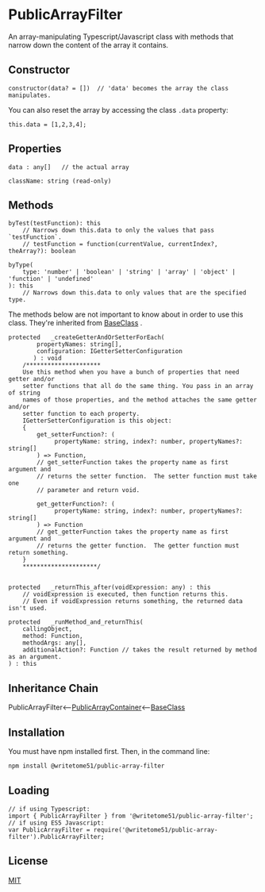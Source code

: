 # PublicArrayFilter

An array-manipulating Typescript/Javascript class with methods that   
narrow down the content of the array it contains.

## Constructor
```
constructor(data? = [])  // 'data' becomes the array the class manipulates.
```

You can also reset the array by accessing the class `.data` property:
```
this.data = [1,2,3,4];
```
    
## Properties
```
data : any[]   // the actual array

className: string (read-only)
```

## Methods
```
byTest(testFunction): this
    // Narrows down this.data to only the values that pass `testFunction`.
    // testFunction = function(currentValue, currentIndex?, theArray?): boolean

byType(
    type: 'number' | 'boolean' | 'string' | 'array' | 'object' | 'function' | 'undefined'
): this
    // Narrows down this.data to only values that are the specified type.
``` 
The methods below are not important to know about in order to use this  
class.  They're inherited from [BaseClass](https://github.com/writetome51/typescript-base-class#baseclass) .
``` 
protected   _createGetterAndOrSetterForEach(
		propertyNames: string[],
		configuration: IGetterSetterConfiguration
	   ) : void
    /*********************
    Use this method when you have a bunch of properties that need getter and/or 
    setter functions that all do the same thing. You pass in an array of string 
    names of those properties, and the method attaches the same getter and/or 
    setter function to each property.
    IGetterSetterConfiguration is this object:
    {
        get_setterFunction?: (
             propertyName: string, index?: number, propertyNames?: string[]
        ) => Function,
	    // get_setterFunction takes the property name as first argument and 
	    // returns the setter function.  The setter function must take one 
	    // parameter and return void.
	    
        get_getterFunction?: (
             propertyName: string, index?: number, propertyNames?: string[]
        ) => Function
	    // get_getterFunction takes the property name as first argument and 
	    // returns the getter function.  The getter function must return something.
    }
    *********************/ 
	   
	   
protected   _returnThis_after(voidExpression: any) : this
    // voidExpression is executed, then function returns this.
    // Even if voidExpression returns something, the returned data isn't used.

protected   _runMethod_and_returnThis(
    callingObject, 
    method: Function, 
    methodArgs: any[], 
    additionalAction?: Function // takes the result returned by method as an argument.
) : this
```

## Inheritance Chain

PublicArrayFilter<--[PublicArrayContainer](https://github.com/writetome51/public-array-container#publicarraycontainer)<--[BaseClass](https://github.com/writetome51/typescript-base-class#baseclass)

## Installation

You must have npm installed first.  Then, in the command line:

```bash
npm install @writetome51/public-array-filter
```

## Loading
```
// if using Typescript:
import { PublicArrayFilter } from '@writetome51/public-array-filter';
// if using ES5 Javascript:
var PublicArrayFilter = require('@writetome51/public-array-filter').PublicArrayFilter;
```

## License
[MIT](https://choosealicense.com/licenses/mit/)